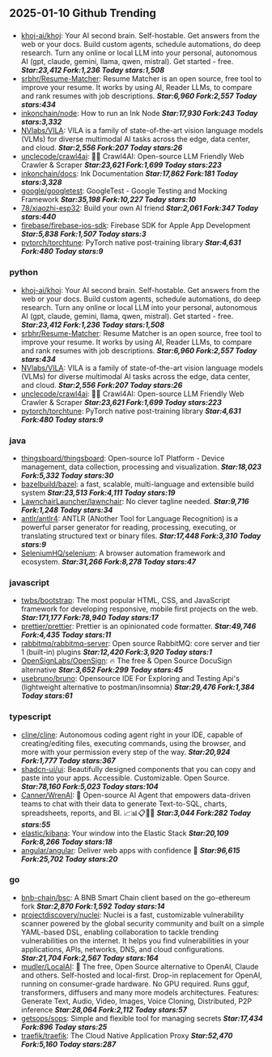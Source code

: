 ## 2025-01-10 Github Trending

### 
* [khoj-ai/khoj](https://github.com/khoj-ai/khoj): Your AI second brain. Self-hostable. Get answers from the web or your docs. Build custom agents, schedule automations, do deep research. Turn any online or local LLM into your personal, autonomous AI (gpt, claude, gemini, llama, qwen, mistral). Get started - free. ***Star:23,412 Fork:1,236 Today stars:1,508***
* [srbhr/Resume-Matcher](https://github.com/srbhr/Resume-Matcher): Resume Matcher is an open source, free tool to improve your resume. It works by using AI, Reader LLMs, to compare and rank resumes with job descriptions. ***Star:6,960 Fork:2,557 Today stars:434***
* [inkonchain/node](https://github.com/inkonchain/node): How to run an Ink Node ***Star:17,930 Fork:243 Today stars:3,332***
* [NVlabs/VILA](https://github.com/NVlabs/VILA): VILA is a family of state-of-the-art vision language models (VLMs) for diverse multimodal AI tasks across the edge, data center, and cloud. ***Star:2,556 Fork:207 Today stars:26***
* [unclecode/crawl4ai](https://github.com/unclecode/crawl4ai): 🚀🤖 Crawl4AI: Open-source LLM Friendly Web Crawler & Scraper ***Star:23,621 Fork:1,699 Today stars:223***
* [inkonchain/docs](https://github.com/inkonchain/docs): Ink Documentation ***Star:17,862 Fork:181 Today stars:3,328***
* [google/googletest](https://github.com/google/googletest): GoogleTest - Google Testing and Mocking Framework ***Star:35,198 Fork:10,227 Today stars:10***
* [78/xiaozhi-esp32](https://github.com/78/xiaozhi-esp32): Build your own AI friend ***Star:2,061 Fork:347 Today stars:440***
* [firebase/firebase-ios-sdk](https://github.com/firebase/firebase-ios-sdk): Firebase SDK for Apple App Development ***Star:5,838 Fork:1,507 Today stars:3***
* [pytorch/torchtune](https://github.com/pytorch/torchtune): PyTorch native post-training library ***Star:4,631 Fork:480 Today stars:9***

### python
* [khoj-ai/khoj](https://github.com/khoj-ai/khoj): Your AI second brain. Self-hostable. Get answers from the web or your docs. Build custom agents, schedule automations, do deep research. Turn any online or local LLM into your personal, autonomous AI (gpt, claude, gemini, llama, qwen, mistral). Get started - free. ***Star:23,412 Fork:1,236 Today stars:1,508***
* [srbhr/Resume-Matcher](https://github.com/srbhr/Resume-Matcher): Resume Matcher is an open source, free tool to improve your resume. It works by using AI, Reader LLMs, to compare and rank resumes with job descriptions. ***Star:6,960 Fork:2,557 Today stars:434***
* [NVlabs/VILA](https://github.com/NVlabs/VILA): VILA is a family of state-of-the-art vision language models (VLMs) for diverse multimodal AI tasks across the edge, data center, and cloud. ***Star:2,556 Fork:207 Today stars:26***
* [unclecode/crawl4ai](https://github.com/unclecode/crawl4ai): 🚀🤖 Crawl4AI: Open-source LLM Friendly Web Crawler & Scraper ***Star:23,621 Fork:1,699 Today stars:223***
* [pytorch/torchtune](https://github.com/pytorch/torchtune): PyTorch native post-training library ***Star:4,631 Fork:480 Today stars:9***

### java
* [thingsboard/thingsboard](https://github.com/thingsboard/thingsboard): Open-source IoT Platform - Device management, data collection, processing and visualization. ***Star:18,023 Fork:5,332 Today stars:30***
* [bazelbuild/bazel](https://github.com/bazelbuild/bazel): a fast, scalable, multi-language and extensible build system ***Star:23,513 Fork:4,111 Today stars:19***
* [LawnchairLauncher/lawnchair](https://github.com/LawnchairLauncher/lawnchair): No clever tagline needed. ***Star:9,716 Fork:1,248 Today stars:34***
* [antlr/antlr4](https://github.com/antlr/antlr4): ANTLR (ANother Tool for Language Recognition) is a powerful parser generator for reading, processing, executing, or translating structured text or binary files. ***Star:17,448 Fork:3,310 Today stars:9***
* [SeleniumHQ/selenium](https://github.com/SeleniumHQ/selenium): A browser automation framework and ecosystem. ***Star:31,266 Fork:8,278 Today stars:47***

### javascript
* [twbs/bootstrap](https://github.com/twbs/bootstrap): The most popular HTML, CSS, and JavaScript framework for developing responsive, mobile first projects on the web. ***Star:171,177 Fork:78,940 Today stars:17***
* [prettier/prettier](https://github.com/prettier/prettier): Prettier is an opinionated code formatter. ***Star:49,746 Fork:4,435 Today stars:11***
* [rabbitmq/rabbitmq-server](https://github.com/rabbitmq/rabbitmq-server): Open source RabbitMQ: core server and tier 1 (built-in) plugins ***Star:12,420 Fork:3,920 Today stars:1***
* [OpenSignLabs/OpenSign](https://github.com/OpenSignLabs/OpenSign): 🔥 The free & Open Source DocuSign alternative ***Star:3,652 Fork:299 Today stars:45***
* [usebruno/bruno](https://github.com/usebruno/bruno): Opensource IDE For Exploring and Testing Api's (lightweight alternative to postman/insomnia) ***Star:29,476 Fork:1,384 Today stars:61***

### typescript
* [cline/cline](https://github.com/cline/cline): Autonomous coding agent right in your IDE, capable of creating/editing files, executing commands, using the browser, and more with your permission every step of the way. ***Star:20,924 Fork:1,777 Today stars:367***
* [shadcn-ui/ui](https://github.com/shadcn-ui/ui): Beautifully designed components that you can copy and paste into your apps. Accessible. Customizable. Open Source. ***Star:78,160 Fork:5,023 Today stars:104***
* [Canner/WrenAI](https://github.com/Canner/WrenAI): 🤖 Open-source AI Agent that empowers data-driven teams to chat with their data to generate Text-to-SQL, charts, spreadsheets, reports, and BI. 📈📊📋🧑‍💻 ***Star:3,044 Fork:282 Today stars:55***
* [elastic/kibana](https://github.com/elastic/kibana): Your window into the Elastic Stack ***Star:20,109 Fork:8,266 Today stars:18***
* [angular/angular](https://github.com/angular/angular): Deliver web apps with confidence 🚀 ***Star:96,615 Fork:25,702 Today stars:20***

### go
* [bnb-chain/bsc](https://github.com/bnb-chain/bsc): A BNB Smart Chain client based on the go-ethereum fork ***Star:2,870 Fork:1,592 Today stars:14***
* [projectdiscovery/nuclei](https://github.com/projectdiscovery/nuclei): Nuclei is a fast, customizable vulnerability scanner powered by the global security community and built on a simple YAML-based DSL, enabling collaboration to tackle trending vulnerabilities on the internet. It helps you find vulnerabilities in your applications, APIs, networks, DNS, and cloud configurations. ***Star:21,704 Fork:2,567 Today stars:164***
* [mudler/LocalAI](https://github.com/mudler/LocalAI): 🤖 The free, Open Source alternative to OpenAI, Claude and others. Self-hosted and local-first. Drop-in replacement for OpenAI, running on consumer-grade hardware. No GPU required. Runs gguf, transformers, diffusers and many more models architectures. Features: Generate Text, Audio, Video, Images, Voice Cloning, Distributed, P2P inference ***Star:28,064 Fork:2,112 Today stars:57***
* [getsops/sops](https://github.com/getsops/sops): Simple and flexible tool for managing secrets ***Star:17,434 Fork:896 Today stars:25***
* [traefik/traefik](https://github.com/traefik/traefik): The Cloud Native Application Proxy ***Star:52,470 Fork:5,160 Today stars:287***
